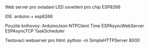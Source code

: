 Web server pro ovladani LED osvetleni pro chip ESP8266

IDE: arduino + esp8266

Pouzite knihovny:
 ArduinoJson
 NTPClient
 Time
 ESPAsyncWebServer
 ESPAsyncTCP
 TaskScheduler

Testovaci webserver pro html:
python -m SimpleHTTPServer 8000